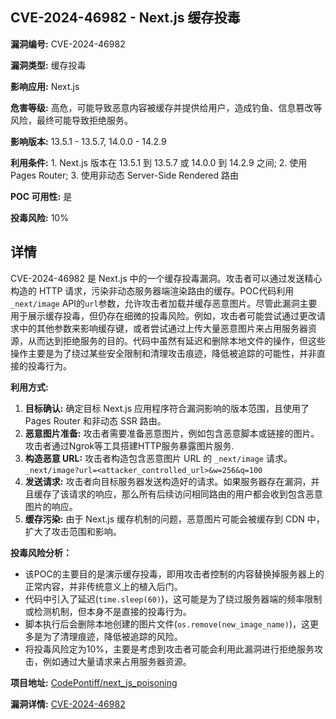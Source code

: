 ## CVE-2024-46982 - Next.js 缓存投毒

**漏洞编号:** CVE-2024-46982

**漏洞类型:** 缓存投毒

**影响应用:** Next.js

**危害等级:** 高危，可能导致恶意内容被缓存并提供给用户，造成钓鱼、信息篡改等风险，最终可能导致拒绝服务。

**影响版本:** 13.5.1 - 13.5.7, 14.0.0 - 14.2.9

**利用条件:** 1. Next.js 版本在 13.5.1 到 13.5.7 或 14.0.0 到 14.2.9 之间; 2. 使用 Pages Router; 3. 使用非动态 Server-Side Rendered 路由

**POC 可用性:** 是

**投毒风险:** 10%

## 详情

CVE-2024-46982 是 Next.js 中的一个缓存投毒漏洞。攻击者可以通过发送精心构造的 HTTP 请求，污染非动态服务器端渲染路由的缓存。POC代码利用`_next/image` API的`url`参数，允许攻击者加载并缓存恶意图片。尽管此漏洞主要用于展示缓存投毒，但仍存在细微的投毒风险。例如，攻击者可能尝试通过更改请求中的其他参数来影响缓存键，或者尝试通过上传大量恶意图片来占用服务器资源，从而达到拒绝服务的目的。代码中虽然有延迟和删除本地文件的操作，但这些操作主要是为了绕过某些安全限制和清理攻击痕迹，降低被追踪的可能性，并非直接的投毒行为。

**利用方式:**

1.  **目标确认:** 确定目标 Next.js 应用程序符合漏洞影响的版本范围，且使用了 Pages Router 和非动态 SSR 路由。
2.  **恶意图片准备:** 攻击者需要准备恶意图片，例如包含恶意脚本或链接的图片。攻击者通过Ngrok等工具搭建HTTP服务暴露图片服务.
3.  **构造恶意 URL:** 攻击者构造包含恶意图片 URL 的 `_next/image` 请求。`_next/image?url=<attacker_controlled_url>&w=256&q=100`
4.  **发送请求:** 攻击者向目标服务器发送构造好的请求。如果服务器存在漏洞，并且缓存了该请求的响应，那么所有后续访问相同路由的用户都会收到包含恶意图片的响应。
5.  **缓存污染:** 由于 Next.js 缓存机制的问题，恶意图片可能会被缓存到 CDN 中，扩大了攻击范围和影响。

**投毒风险分析：**

*   该POC的主要目的是演示缓存投毒，即用攻击者控制的内容替换掉服务器上的正常内容，并非传统意义上的植入后门。
*   代码中引入了延迟(`time.sleep(60)`)，这可能是为了绕过服务器端的频率限制或检测机制，但本身不是直接的投毒行为。
*   脚本执行后会删除本地创建的图片文件(`os.remove(new_image_name)`)，这更多是为了清理痕迹，降低被追踪的风险。
*   将投毒风险定为10%，主要是考虑到攻击者可能会利用此漏洞进行拒绝服务攻击，例如通过大量请求来占用服务器资源。

**项目地址:** [CodePontiff/next_js_poisoning](https://github.com/CodePontiff/next_js_poisoning)

**漏洞详情:** [CVE-2024-46982](https://nvd.nist.gov/vuln/detail/CVE-2024-46982)